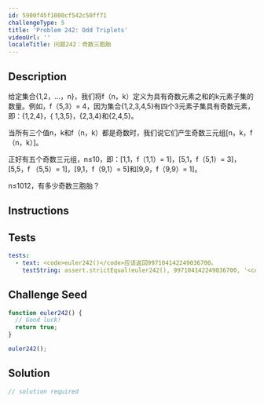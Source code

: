 ```yaml
---
id: 5900f45f1000cf542c50ff71
challengeType: 5
title: 'Problem 242: Odd Triplets'
videoUrl: ''
localeTitle: 问题242：奇数三胞胎
---
```


## Description
<section id="description">给定集合{1,2，...，n}，我们将f（n，k）定义为具有奇数元素之和的k元素子集的数量。例如，f（5,3）= 4，因为集合{1,2,3,4,5}有四个3元素子集具有奇数元素，即：{1,2,4}，{ 1,3,5}，{2,3,4}和{2,4,5}。 <p>当所有三个值n，k和f（n，k）都是奇数时，我们说它们产生奇数三元组[n，k，f（n，k）]。 </p><p>正好有五个奇数三元组，n≤10，即：[1,1，f（1,1）= 1]，[5,1，f（5,1）= 3]，[5,5，f （5,5）= 1]，[9,1，f（9,1）= 5]和[9,9，f（9,9）= 1]。 </p><p> n≤1012，有多少奇数三胞胎？ </p></section>

## Instructions
<section id="instructions">
</section>

## Tests
<section id='tests'>

```yml
tests:
  - text: <code>euler242()</code>应该返回997104142249036700。
    testString: assert.strictEqual(euler242(), 997104142249036700, '<code>euler242()</code> should return 997104142249036700.');

```

</section>

## Challenge Seed
<section id='challengeSeed'>

<div id='js-seed'>

```js
function euler242() {
  // Good luck!
  return true;
}

euler242();

```

</div>



</section>

## Solution
<section id='solution'>

```js
// solution required
```
</section>
